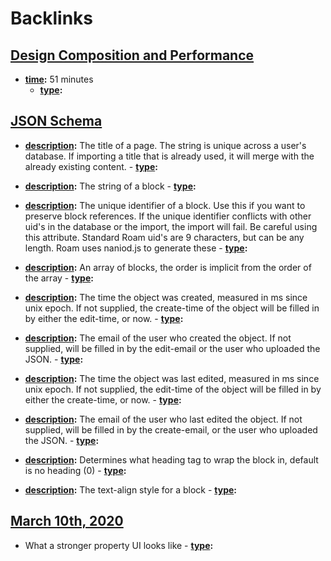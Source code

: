 
# Backlinks
## [Design Composition and Performance](<Design Composition and Performance.md>)
- **[time](<time.md>):** 51 minutes
    - **[type](<type.md>):**

## [JSON Schema](<JSON Schema.md>)
- **[description](<description.md>):** The title of a page. The string is unique across a user's database. If importing a title that is already used, it will merge with the already existing content.
        - **[type](<type.md>):**

- **[description](<description.md>):** The string of a block
        - **[type](<type.md>):**

- **[description](<description.md>):** The unique identifier of a block. Use this if you want to preserve block references. If the unique identifier conflicts with other uid's in the database or the import, the import will fail. Be careful using this attribute. Standard Roam uid's are 9 characters, but can be any length. Roam uses naniod.js to generate these
        - **[type](<type.md>):**

- **[description](<description.md>):** An array of blocks, the order is implicit from the order of the array
        - **[type](<type.md>):**

- **[description](<description.md>):** The time the object was created, measured in ms since unix epoch. If not supplied, the create-time of the object will be filled in by either the edit-time, or now.
        - **[type](<type.md>):**

- **[description](<description.md>):** The email of the user who created the object. If not supplied, will be filled in by the edit-email or the user who uploaded the JSON.
        - **[type](<type.md>):**

- **[description](<description.md>):** The time the object was last edited, measured in ms since unix epoch. If not supplied, the edit-time of the object will be filled in by either the create-time, or now.
        - **[type](<type.md>):**

- **[description](<description.md>):** The email of the user who last edited the object. If not supplied, will be filled in by the create-email, or the user who uploaded the JSON.
        - **[type](<type.md>):**

- **[description](<description.md>):** Determines what heading tag to wrap the block in, default is no heading (0)
        - **[type](<type.md>):**

- **[description](<description.md>):** The text-align style for a block
        - **[type](<type.md>):**

## [March 10th, 2020](<March 10th, 2020.md>)
- What a stronger property UI looks like
        - **[type](<type.md>):**

